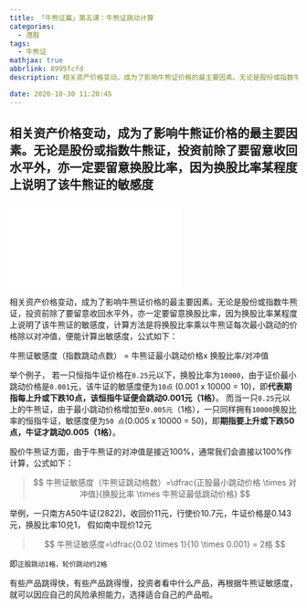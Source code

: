 ```yaml
---
title: 「牛熊证篇」第五课：牛熊证跳动计算
categories:
  - 港股
tags:
  - 牛熊证
mathjax: true
abbrlink: 8995fcfd
description: 相关资产价格变动，成为了影响牛熊证价格的最主要因素。无论是股份或指数牛熊证，投资前除了要留意收回水平外，亦一定要留意换股比率，因为换股比率某程度上说明了该牛熊证的敏感度

date: 2020-10-30 11:20:45
---
```



## 相关资产价格变动，成为了影响牛熊证价格的最主要因素。无论是股份或指数牛熊证，投资前除了要留意收回水平外，亦一定要留意换股比率，因为换股比率某程度上说明了该牛熊证的敏感度

<!-- more -->



<div class="bilibili">
  <iframe src="//player.bilibili.com/player.html?aid=842814153&bvid=BV1a54y1z7m4&cid=256492719&page=1" scrolling="no" border="0" frameborder="no" framespacing="0" allowfullscreen="true"> </iframe>
</div>

相关资产价格变动，成为了影响牛熊证价格的最主要因素。无论是股份或指数牛熊证，投资前除了要留意收回水平外，亦一定要留意换股比率，因为换股比率某程度上说明了该牛熊证的敏感度，计算方法是将换股比率乘以牛熊证每次最小跳动的价格除以对冲值，便能计算出敏感度，公式如下：

牛熊证敏感度（指数跳动点数） = 牛熊证最小跳动价格x 换股比率/对冲值

举个例子，
若一只恒指牛证价格在`0.25`元以下，换股比率为`10000`，由于证价最小跳动价格是`0.001`元，该牛证的敏感度便为`10点` (0.001 x 10000 = 10)，即**代表期指每上升或下跌10点，该恒指牛证便会跳动0.001元（1格）**。
而当一只`0.25`元以上的牛熊证，由于最小跳动价格增加至`0.005元`（1格），一只同样拥有`10000`换股比率的恒指牛证，敏感度便为`50 点`(0.005 x 10000 = 50)，即**期指要上升或下跌50点，牛证才跳动0.005（1格）**。

股价牛熊证方面，由于牛熊证的对冲值是接近100%，通常我们会直接以100%作计算，公式如下：
> $$
牛熊证敏感度（牛熊证跳动格数）=\dfrac{正股最小跳动价格 \times 对冲值}{换股比率 \times 牛熊证最低跳动价格}
$$


举例，一只南方A50牛证(2822)，收回价11元，行使价10.7元，牛证价格是0.143元，换股比率10兑1， 假如南中现价12元
> $$
牛熊证敏感度=\dfrac{0.02 \times 1}{10 \times 0.001} = 2格
$$


即`正股跳动1格，轮价跳动约2格`

有些产品跳得快，有些产品跳得慢，投资者看中什么产品，再根据牛熊证敏感度，就可以因应自己的风险承担能力，选择适合自己的产品啦。